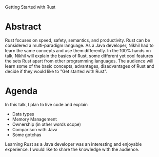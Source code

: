 Getting Started with Rust


# Abstract

Rust focuses on speed, safety, semantics, and productivity. Rust can be considered a multi-paradigm language. As a Java developer, Nikhil had to learn the same concepts and use them differently. In the 100% hands on talk, Nikhil will explain the basics of Rust, some different yet cool features the sets Rust apart from other programming languages. The audience will learn some of the basic concepts, advantages, disadvantages of Rust and decide if they would like to "Get started with Rust".

# Agenda

In this talk, I plan to live code and explain 
- Data types
- Memory Management
- Ownership (in other words scope)
- Comparison with Java
- Some gotchas

Learning Rust as a Java developer was an interesting and enjoyable experience. I would like to share the knowledge with the audience.
